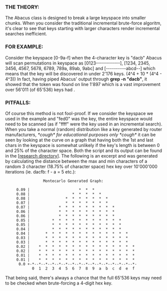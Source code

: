 ### THE THEORY:
The Abacus class is designed to break a large keyspace into smaller chunks. When you 
consider the traditional incremental brute-force algoritm, it's clear  to see that 
keys starting with larger characters render incremental searches inefficient.


### FOR EXAMPLE:
Consider the keyspace [0-9a-f] when the 4-character key is "dacb" Abacus will scan 
permutations in keyspace as [0123------------], [1234, 2345, 3456, 4567, 5678, 6789, 
789a, 89ab, 9abc] and [----------abcd--] which means that the key will be discovered 
in under 2'176 keys. (4^4 + 10 \* (4^4 - 4^3)) In fact, having piped Abacus' output 
through **grep -n "dacb"**, it showed that the token was found on line 1'897 which 
is a vast improvement over 56'011 (of 65'536) keys had .


### PITFALLS:
Of course this method is not fool-proof. If we consider the keyspace we used in the
example and "fed0" was the key, the entire keyspace would need to be scanned (as if 
"ffff" were the key used in an incremental search). When you take a normal (random)
distribution like a key generated by router manufacturers, _\*cough\* for educational 
purposes only \*cough\*_ it can be seen by looking at the curve on a graph that having
both the 1st and last chars  in the keyspace is somewhat unlikely if the key's length
is between 0 and 25% of the character space. Both the script and its output can be 
found in the \[[research directory](https://github.com/lord-aceldama/Knuckle-Shuffle-Suite/tree/master/research)]. 
The following is an excerpt and was generated by calculating the distance between the 
max and min characters of a random 3 character (18.75% of character space) hex key 
over 10'000'000 iterations (ie. dacfb: f - a = 5 etc.):
        
                     Montecarlo Generated Graph:

         0.09 |                      *  *  *                   
         0.08 |                   *  *  *  *  *                
         0.08 |                *  *  *  *  *  *  *             
         0.07 |                *  *  *  *  *  *  *             
         0.07 |             *  *  *  *  *  *  *  *  *          
         0.06 |             *  *  *  *  *  *  *  *  *          
         0.06 |             *  *  *  *  *  *  *  *  *          
         0.05 |          *  *  *  *  *  *  *  *  *  *  *       
         0.05 |          *  *  *  *  *  *  *  *  *  *  *       
         0.04 |          *  *  *  *  *  *  *  *  *  *  *       
         0.04 |       *  *  *  *  *  *  *  *  *  *  *  *  *    
         0.03 |       *  *  *  *  *  *  *  *  *  *  *  *  *    
         0.03 |       *  *  *  *  *  *  *  *  *  *  *  *  *    
         0.02 |    *  *  *  *  *  *  *  *  *  *  *  *  *  *  * 
         0.02 |    *  *  *  *  *  *  *  *  *  *  *  *  *  *  * 
         0.01 |    *  *  *  *  *  *  *  *  *  *  *  *  *  *  * 
         0.01 |    *  *  *  *  *  *  *  *  *  *  *  *  *  *  * 
          0.0 +-*--*--*--*--*--*--*--*--*--*--*--*--*--*--*--*-
                0  1  2  3  4  5  6  7  8  9  a  b  c  d  e  f

That being said,  there's always a chance that the full  65'536  keys may need to be
checked when brute-forcing a 4-digit hex key.
